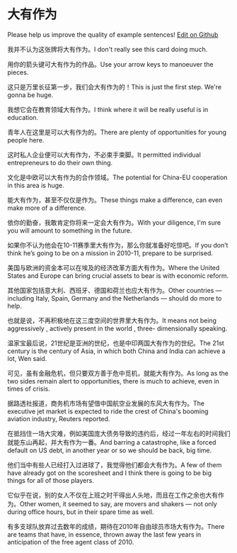 # 大有作为

Please help us improve the quality of example sentences! [Edit on Github](https://github.com/jiyushe/jiyu-example-sentence-source/blob/main/chinese/dayouzuowei.md)

<p><span class="chinese">我并不认为这张牌将大有作为。</span><span class="english">I don't really see this card doing much.</span></p>

<p><span class="chinese">用你的箭头键可大有作为的作品。</span><span class="english">Use your arrow keys to manoeuver the pieces.</span></p>

<p><span class="chinese">这只是万里长征第一步，我们会大有作为的！</span><span class="english">This is just the first step. We're gonna be huge.</span></p>

<p><span class="chinese">我想它会在教育领域大有作为。</span><span class="english">I think where it will be really useful is in education.</span></p>

<p><span class="chinese">青年人在这里是可以大有作为的。</span><span class="english">There are plenty of opportunities for young people here.</span></p>

<p><span class="chinese">这时私人企业便可以大有作为，不必束手束脚。</span><span class="english">It permitted individual entrepreneurs to do their own thing.</span></p>

<p><span class="chinese">文化是中欧可以大有作为的合作领域。</span><span class="english">The potential for China-EU cooperation in this area is huge.</span></p>

<p><span class="chinese">能大有作为，甚至不仅仅是作为。</span><span class="english">These things make a difference, can even make more of a difference.</span></p>

<p><span class="chinese">依你的勤奋，我敢肯定你将来一定会大有作为。</span><span class="english">With your diligence, I'm sure you will amount to something in the future.</span></p>

<p><span class="chinese">如果你不认为他会在10-11赛季里大有作为，那么你就准备好吃惊吧。</span><span class="english">If you don’t think he’s going to be on a mission in 2010-11, prepare to be surprised.</span></p>

<p><span class="chinese">美国与欧洲的资金本可以在埃及的经济改革方面大有作为。</span><span class="english">Where the United States and Europe can bring crucial assets to bear is with economic reform.</span></p>

<p><span class="chinese">其他国家包括意大利、西班牙、德国和荷兰也应大有作为。</span><span class="english">Other countries — including Italy, Spain, Germany and the Netherlands — should do more to help.</span></p>

<p><span class="chinese">也就是说，不再积极地在这三度空间的世界里大有作为。</span><span class="english">It means not being aggressively , actively present in the world , three- dimensionally speaking.</span></p>

<p><span class="chinese">温家宝最后说，21世纪是亚洲的世纪，也是中印两国大有作为的世纪。</span><span class="english">The 21st century is the century of Asia, in which both China and India can achieve a lot, Wen said.</span></p>

<p><span class="chinese">可见，虽有金融危机，但只要双方善于危中觅机，就能大有作为。</span><span class="english">As long as the two sides remain alert to opportunities, there is much to achieve, even in times of crisis.</span></p>

<p><span class="chinese">据路透社报道，商务机市场有望借中国航空业发展的东风大有作为。</span><span class="english">The executive jet market is expected to ride the crest of China's booming aviation industry, Reuters reported.</span></p>

<p><span class="chinese">在抵挡住一场大灾难，例如美国庞大债务导致的违约后，经过一年左右的时间我们就能东山再起，并大有作为一番。</span><span class="english">And barring a catastrophe, like a forced default on US debt, in another year or so we should be back, big time.</span></p>

<p><span class="chinese">他们当中有些人已经打入过进球了，我觉得他们都会大有作为。</span><span class="english">A few of them have already got on the scoresheet and I think there is going to be big things for all of those players.</span></p>

<p><span class="chinese">它似乎在说，别的女人不仅在上班之时干得出人头地，而且在工作之余也大有作为。</span><span class="english">Other women, it seemed to say, are movers and shakers — not only during office hours, but in their spare time as well.</span></p>

<p><span class="chinese">有多支球队放弃过去数年的成绩，期待在2010年自由球员市场大有作为。</span><span class="english">There are teams that have, in essence, thrown away the last few years in anticipation of the free agent class of 2010.</span></p>

